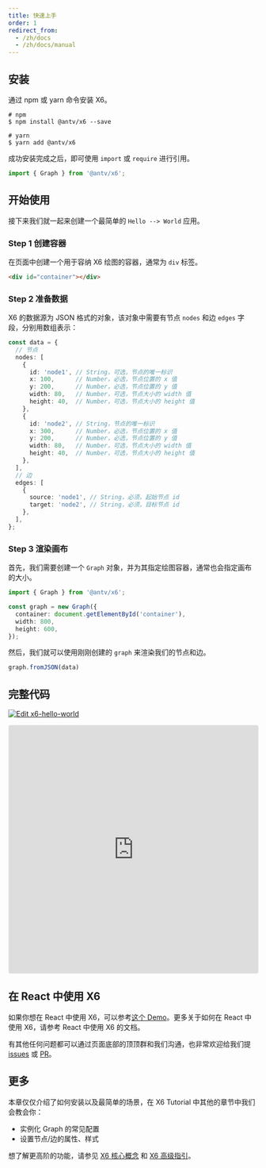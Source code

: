 ```yaml
---
title: 快速上手
order: 1
redirect_from:
  - /zh/docs
  - /zh/docs/manual
---
```


## 安装

通过 npm 或 yarn 命令安装 X6。

```shell
# npm
$ npm install @antv/x6 --save

# yarn
$ yarn add @antv/x6
```

成功安装完成之后，即可使用 `import` 或 `require` 进行引用。

```ts
import { Graph } from '@antv/x6';
```

## 开始使用

接下来我们就一起来创建一个最简单的 `Hello --> World` 应用。

### Step 1 创建容器

在页面中创建一个用于容纳 X6 绘图的容器，通常为 `div` 标签。

```html
<div id="container"></div>
```

### Step 2 准备数据

X6 的数据源为 JSON 格式的对象，该对象中需要有节点 `nodes` 和边 `edges` 字段，分别用数组表示：

```ts
const data = {
  // 节点
  nodes: [
    {
      id: 'node1', // String，可选，节点的唯一标识
      x: 100,      // Number，必选，节点位置的 x 值
      y: 200,      // Number，必选，节点位置的 y 值
      width: 80,   // Number，可选，节点大小的 width 值
      height: 40,  // Number，可选，节点大小的 height 值
    },
    {
      id: 'node2', // String，节点的唯一标识
      x: 300,      // Number，必选，节点位置的 x 值
      y: 200,      // Number，必选，节点位置的 y 值
      width: 80,   // Number，可选，节点大小的 width 值
      height: 40,  // Number，可选，节点大小的 height 值
    },
  ],
  // 边
  edges: [
    {
      source: 'node1', // String，必须，起始节点 id
      target: 'node2', // String，必须，目标节点 id
    },
  ],
};
```

### Step 3 渲染画布

首先，我们需要创建一个 `Graph` 对象，并为其指定绘图容器，通常也会指定画布的大小。

```ts
import { Graph } from '@antv/x6';

const graph = new Graph({
  container: document.getElementById('container'),
  width: 800,
  height: 600,
});
```

然后，我们就可以使用刚刚创建的 `graph` 来渲染我们的节点和边。

```ts
graph.fromJSON(data)
```

## 完整代码

[![Edit x6-hello-world](https://codesandbox.io/static/img/play-codesandbox.svg)](https://codesandbox.io/s/condescending-driscoll-xkb6q?fontsize=14&hidenavigation=1&module=%2Fsrc%2Findex.ts&theme=light)

<iframe
     src="https://codesandbox.io/embed/condescending-driscoll-xkb6q?fontsize=14&hidenavigation=1&module=%2Fsrc%2Findex.ts&theme=light"
     style="width:100%; height:500px; border:1px solid #f0f0f0; border-radius: 4px; overflow:hidden;"
     title="x6-hello-world"
     allow="accelerometer; ambient-light-sensor; camera; encrypted-media; geolocation; gyroscope; hid; microphone; midi; payment; usb; vr; xr-spatial-tracking"
     sandbox="allow-autoplay allow-forms allow-modals allow-popups allow-presentation allow-same-origin allow-scripts"
   ></iframe>

## 在 React 中使用 X6

如果你想在 React 中使用 X6，可以参考[这个 Demo]()。更多关于如何在 React 中使用 X6，请参考 React 中使用 X6 的文档。

有其他任何问题都可以通过页面底部的顶顶群和我们沟通，也非常欢迎给我们提 [issues](https://github.com/antvis/X6/issues/new/choose) 或 [PR](https://github.com/antvis/X6/pulls)。

## 更多

本章仅仅介绍了如何安装以及最简单的场景，在 X6 Tutorial 中其他的章节中我们会教会你：

- 实例化 Graph 的常见配置
- 设置节点/边的属性、样式


想了解更高阶的功能，请参见 [X6 核心概念]() 和 [X6 高级指引]()。


